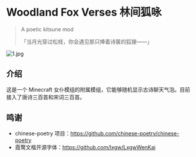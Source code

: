 # Woodland Fox Verses 林间狐咏
> A poetic kitsune mod
> 
> 「当月光穿过松枝，你会遇见那只捧着诗箧的狐狸——」

![1.jpg](https://s2.loli.net/2025/06/23/PRtanEwOFr4HZAz.jpg)

## 介绍
这是一个 Minecraft 女仆模组的附属模组，它能够随机显示古诗聊天气泡。目前接入了唐诗三百首和宋词三百首。

## 鸣谢
- chinese-poetry 项目：<https://github.com/chinese-poetry/chinese-poetry>
- 霞鹜文楷开源字体：<https://github.com/lxgw/LxgwWenKai>